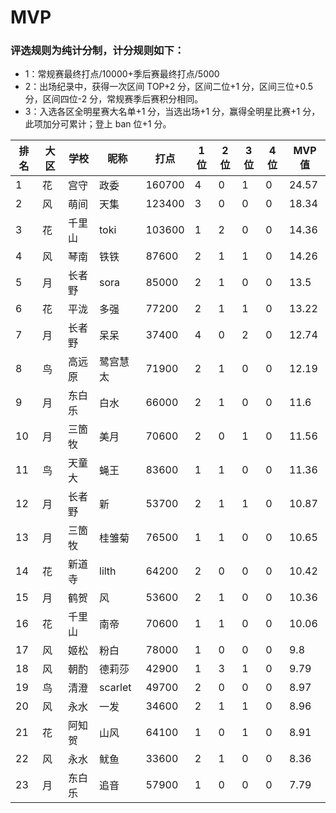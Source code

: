# MVP

### 评选规则为纯计分制，计分规则如下：
  - 1：常规赛最终打点/10000+季后赛最终打点/5000
  - 2：出场纪录中，获得一次区间 TOP+2 分，区间二位+1 分，区间三位+0.5 分，区间四位-2 分，常规赛季后赛积分相同。
  - 3：入选各区全明星赛大名单+1 分，当选出场+1 分，赢得全明星比赛+1 分，此项加分可累计；登上 ban 位+1 分。
  
|排名	|大区	|学校	|昵称	|打点	|1位	|2位	|3位	|4位	|MVP值|
| -- | ---- | ---- | -------- | ----- | -- | -- | -- | -- | ---- |
|	1	|	花	|	宫守	|	政委	|	160700	|	4	|	0	|	1	|	0	|	24.57	|
|	2	|	风	|	萌间	|	天集	|	123400	|	3	|	0	|	0	|	0	|	18.34	|
|	3	|	花	|	千里山	|	toki	|	103600	|	1	|	2	|	0	|	0	|	14.36	|
|	4	|	风	|	琴南	|	铁铁	|	87600	|	2	|	1	|	1	|	0	|	14.26	|
|	5	|	月	|	长者野	|	sora	|	85000	|	2	|	1	|	0	|	0	|	13.5	|
|	6	|	花	|	平泷	|	多强	|	77200	|	2	|	1	|	1	|	0	|	13.22	|
|	7	|	月	|	长者野	|	呆呆	|	37400	|	4	|	0	|	2	|	0	|	12.74	|
|	8	|	鸟	|	高远原	|	鹭宫慧太	|	71900	|	2	|	1	|	0	|	0	|	12.19	|
|	9	|	月	|	东白乐	|	白水	|	66000	|	2	|	1	|	0	|	0	|	11.6	|
|	10	|	月	|	三箇牧	|	美月	|	70600	|	2	|	0	|	1	|	0	|	11.56	|
|	11	|	鸟	|	天童大	| 蝇王 |	83600	|	1	|	1	|	0	|	0	|	11.36	|
|	12	|	月	|	长者野	|	新	|	53700	|	2	|	1	|	1	|	0	|	10.87	|
|	13	|	月	|	三箇牧	|	桂雏菊	|	76500	|	1	|	1	|	0	|	0	|	10.65	|
|	14	|	花	|	新道寺	|	lilth	|	64200	|	2	|	0	|	0	|	0	|	10.42	|
|	15	|	月	|	鹤贺	|	风	|	53600	|	2	|	1	|	0	|	0	|	10.36	|
|	16	|	花	|	千里山	|	南帝	|	70600	|	1	|	1	|	0	|	0	|	10.06	|
|	17	|	风	|	姬松	|	粉白	|	78000	|	1	|	0	|	0	|	0	|	9.8	|
|	18	|	风	|	朝酌	|	德莉莎	|	42900	|	1	|	3	|	1	|	0	|	9.79	|
|	19	|	鸟	|	清澄	|	scarlet	|	49700	|	2	|	0	|	0	|	0	|	8.97	|
|	20	|	风	|	永水	|	一发	|	34600	|	2	|	1	|	1	|	0	|	8.96	|
|	21	|	花	|	阿知贺	|	山风	|	64100	|	1	|	0	|	1	|	0	|	8.91	|
|	22	|	风	|	永水	|	鱿鱼	|	33600	|	2	|	1	|	0	|	0	|	8.36	|
|	23	|	月	|	东白乐	|	追音	|	57900	|	1	|	0	|	0	|	0	|	7.79	|


